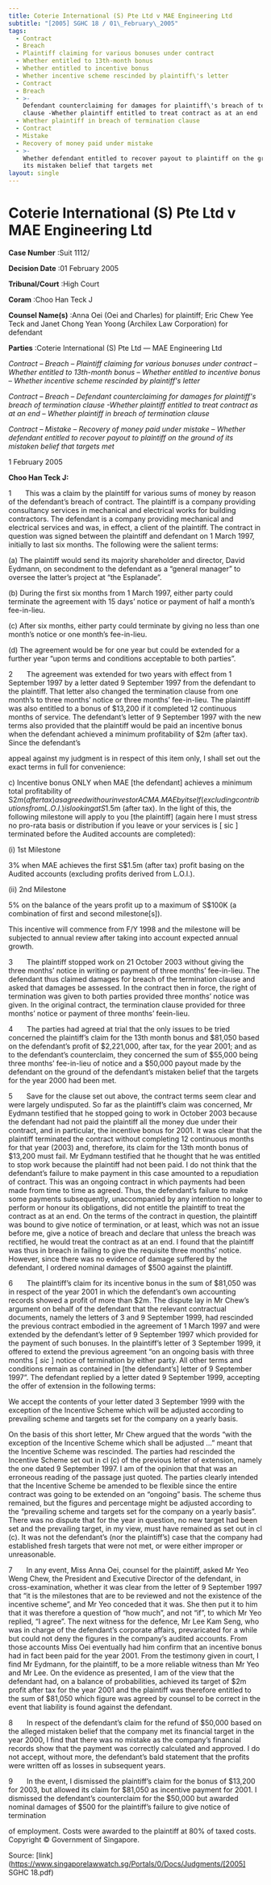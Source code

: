 ```yaml
---
title: Coterie International (S) Pte Ltd v MAE Engineering Ltd
subtitle: "[2005] SGHC 18 / 01\_February\_2005"
tags:
  - Contract
  - Breach
  - Plaintiff claiming for various bonuses under contract
  - Whether entitled to 13th-month bonus
  - Whether entitled to incentive bonus
  - Whether incentive scheme rescinded by plaintiff\'s letter
  - Contract
  - Breach
  - >-
    Defendant counterclaiming for damages for plaintiff\'s breach of termination
    clause -Whether plaintiff entitled to treat contract as at an end
  - Whether plaintiff in breach of termination clause
  - Contract
  - Mistake
  - Recovery of money paid under mistake
  - >-
    Whether defendant entitled to recover payout to plaintiff on the ground of
    its mistaken belief that targets met
layout: single
---
```

# Coterie International (S) Pte Ltd v MAE Engineering Ltd 



**Case Number** :Suit 1112/ 

**Decision Date** :01 February 2005 

**Tribunal/Court** :High Court 

**Coram** :Choo Han Teck J 

**Counsel Name(s)** :Anna Oei (Oei and Charles) for plaintiff; Eric Chew Yee Teck and Janet Chong Yean Yoong (Archilex Law Corporation) for defendant 

**Parties** :Coterie International (S) Pte Ltd — MAE Engineering Ltd 

_Contract_ – _Breach_ – _Plaintiff claiming for various bonuses under contract_ – _Whether entitled to 13th-month bonus_ – _Whether entitled to incentive bonus_ – _Whether incentive scheme rescinded by plaintiff's letter_ 

_Contract_ – _Breach_ – _Defendant counterclaiming for damages for plaintiff's breach of termination clause -Whether plaintiff entitled to treat contract as at an end_ – _Whether plaintiff in breach of termination clause_ 

_Contract_ – _Mistake_ – _Recovery of money paid under mistake_ – _Whether defendant entitled to recover payout to plaintiff on the ground of its mistaken belief that targets met_ 

1 February 2005 

**Choo Han Teck J:** 

1       This was a claim by the plaintiff for various sums of money by reason of the defendant’s breach of contract. The plaintiff is a company providing consultancy services in mechanical and electrical works for building contractors. The defendant is a company providing mechanical and electrical services and was, in effect, a client of the plaintiff. The contract in question was signed between the plaintiff and defendant on 1 March 1997, initially to last six months. The following were the salient terms: 

 (a) The plaintiff would send its majority shareholder and director, David Eydmann, on secondment to the defendant as a “general manager” to oversee the latter’s project at “the Esplanade”. 

 (b) During the first six months from 1 March 1997, either party could terminate the agreement with 15 days’ notice or payment of half a month’s fee-in-lieu. 

 (c) After six months, either party could terminate by giving no less than one month’s notice or one month’s fee-in-lieu. 

 (d) The agreement would be for one year but could be extended for a further year “upon terms and conditions acceptable to both parties”. 

2       The agreement was extended for two years with effect from 1 September 1997 by a letter dated 9 September 1997 from the defendant to the plaintiff. That letter also changed the termination clause from one month’s to three months’ notice or three months’ fee-in-lieu. The plaintiff was also entitled to a bonus of $13,200 if it completed 12 continuous months of service. The defendant’s letter of 9 September 1997 with the new terms also provided that the plaintiff would be paid an incentive bonus when the defendant achieved a minimum profitability of $2m (after tax). Since the defendant’s 


appeal against my judgment is in respect of this item only, I shall set out the exact terms in full for convenience: 

 c) Incentive bonus ONLY when MAE [the defendant] achieves a minimum total profitability of S$2m (after tax) as agreed with our investor ACMA. MAE by itself (excluding contributions from L.O.I.) is looking at S$1.5m (after tax). In the light of this, the following milestone will apply to you [the plaintiff] (again here I must stress no pro-rata basis or distribution if you leave or your services is [ sic ] terminated before the Audited accounts are completed): 

 (i) 1st Milestone 

 3% when MAE achieves the first S$1.5m (after tax) profit basing on the Audited accounts (excluding profits derived from L.O.I.). 

 (ii) 2nd Milestone 

 5% on the balance of the years profit up to a maximum of S$100K (a combination of first and second milestone[s]). 

 This incentive will commence from F/Y 1998 and the milestone will be subjected to annual review after taking into account expected annual growth. 

3       The plaintiff stopped work on 21 October 2003 without giving the three months’ notice in writing or payment of three months’ fee-in-lieu. The defendant thus claimed damages for breach of the termination clause and asked that damages be assessed. In the contract then in force, the right of termination was given to both parties provided three months’ notice was given. In the original contract, the termination clause provided for three months’ notice or payment of three months’ feein-lieu. 

4       The parties had agreed at trial that the only issues to be tried concerned the plaintiff’s claim for the 13th month bonus and $81,050 based on the defendant’s profit of $2,221,000, after tax, for the year 2001; and as to the defendant’s counterclaim, they concerned the sum of $55,000 being three months’ fee-in-lieu of notice and a $50,000 payout made by the defendant on the ground of the defendant’s mistaken belief that the targets for the year 2000 had been met. 

5       Save for the clause set out above, the contract terms seem clear and were largely undisputed. So far as the plaintiff’s claim was concerned, Mr Eydmann testified that he stopped going to work in October 2003 because the defendant had not paid the plaintiff all the money due under their contract, and in particular, the incentive bonus for 2001. It was clear that the plaintiff terminated the contract without completing 12 continuous months for that year (2003) and, therefore, its claim for the 13th month bonus of $13,200 must fail. Mr Eydmann testified that he thought that he was entitled to stop work because the plaintiff had not been paid. I do not think that the defendant’s failure to make payment in this case amounted to a repudiation of contract. This was an ongoing contract in which payments had been made from time to time as agreed. Thus, the defendant’s failure to make some payments subsequently, unaccompanied by any intention no longer to perform or honour its obligations, did not entitle the plaintiff to treat the contract as at an end. On the terms of the contract in question, the plaintiff was bound to give notice of termination, or at least, which was not an issue before me, give a notice of breach and declare that unless the breach was rectified, he would treat the contract as at an end. I found that the plaintiff was thus in breach in failing to give the requisite three months’ notice. However, since there was no evidence of damage suffered by the defendant, I ordered nominal damages of $500 against the plaintiff. 


6       The plaintiff’s claim for its incentive bonus in the sum of $81,050 was in respect of the year 2001 in which the defendant’s own accounting records showed a profit of more than $2m. The dispute lay in Mr Chew’s argument on behalf of the defendant that the relevant contractual documents, namely the letters of 3 and 9 September 1999, had rescinded the previous contract embodied in the agreement of 1 March 1997 and were extended by the defendant’s letter of 9 September 1997 which provided for the payment of such bonuses. In the plaintiff’s letter of 3 September 1999, it offered to extend the previous agreement “on an ongoing basis with three months [ _sic_ ] notice of termination by either party. All other terms and conditions remain as contained in [the defendant’s] letter of 9 September 1997”. The defendant replied by a letter dated 9 September 1999, accepting the offer of extension in the following terms: 

 We accept the contents of your letter dated 3 September 1999 with the exception of the Incentive Scheme which will be adjusted according to prevailing scheme and targets set for the company on a yearly basis. 

On the basis of this short letter, Mr Chew argued that the words “with the exception of the Incentive Scheme which shall be adjusted ...” meant that the Incentive Scheme was rescinded. The parties had rescinded the Incentive Scheme set out in cl (c) of the previous letter of extension, namely the one dated 9 September 1997. I am of the opinion that that was an erroneous reading of the passage just quoted. The parties clearly intended that the Incentive Scheme be amended to be flexible since the entire contract was going to be extended on an “ongoing” basis. The scheme thus remained, but the figures and percentage might be adjusted according to the “prevailing scheme and targets set for the company on a yearly basis”. There was no dispute that for the year in question, no new target had been set and the prevailing target, in my view, must have remained as set out in cl (c). It was not the defendant’s (nor the plaintiff’s) case that the company had established fresh targets that were not met, or were either improper or unreasonable. 

7       In any event, Miss Anna Oei, counsel for the plaintiff, asked Mr Yeo Weng Chew, the President and Executive Director of the defendant, in cross-examination, whether it was clear from the letter of 9 September 1997 that “it is the milestones that are to be reviewed and not the existence of the incentive scheme”, and Mr Yeo conceded that it was. She then put it to him that it was therefore a question of “how much”, and not “if”, to which Mr Yeo replied, “I agree”. The next witness for the defence, Mr Lee Kam Seng, who was in charge of the defendant’s corporate affairs, prevaricated for a while but could not deny the figures in the company’s audited accounts. From those accounts Miss Oei eventually had him confirm that an incentive bonus had in fact been paid for the year 2001. From the testimony given in court, I find Mr Eydmann, for the plaintiff, to be a more reliable witness than Mr Yeo and Mr Lee. On the evidence as presented, I am of the view that the defendant had, on a balance of probabilities, achieved its target of $2m profit after tax for the year 2001 and the plaintiff was therefore entitled to the sum of $81,050 which figure was agreed by counsel to be correct in the event that liability is found against the defendant. 

8       In respect of the defendant’s claim for the refund of $50,000 based on the alleged mistaken belief that the company met its financial target in the year 2000, I find that there was no mistake as the company’s financial records show that the payment was correctly calculated and approved. I do not accept, without more, the defendant’s bald statement that the profits were written off as losses in subsequent years. 

9       In the event, I dismissed the plaintiff’s claim for the bonus of $13,200 for 2003, but allowed its claim for $81,050 as incentive payment for 2001. I dismissed the defendant’s counterclaim for the $50,000 but awarded nominal damages of $500 for the plaintiff’s failure to give notice of termination 


of employment. Costs were awarded to the plaintiff at 80% of taxed costs. Copyright © Government of Singapore. 


Source: [link](https://www.singaporelawwatch.sg/Portals/0/Docs/Judgments/[2005] SGHC 18.pdf)
